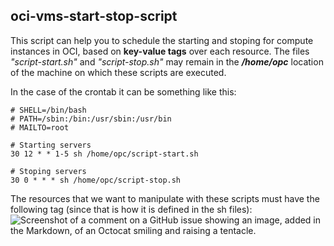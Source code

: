## oci-vms-start-stop-script
This script can help you to schedule the starting and stoping for compute instances in OCI, based on **key-value tags** over each resource.
The files _"script-start.sh"_ and _"script-stop.sh"_ may remain in the _**/home/opc**_ location of the machine on which these scripts are executed.

In the case of the crontab it can be something like this:
```
# SHELL=/bin/bash
# PATH=/sbin:/bin:/usr/sbin:/usr/bin
# MAILTO=root

# Starting servers
30 12 * * 1-5 sh /home/opc/script-start.sh

# Stoping servers
30 0 * * * sh /home/opc/script-stop.sh
```

The resources that we want to manipulate with these scripts must have the following tag (since that is how it is defined in the sh files):
![Screenshot of a comment on a GitHub issue showing an image, added in the Markdown, of an Octocat smiling and raising a tentacle.](/key-value-tag-sample)
